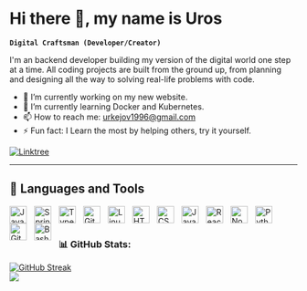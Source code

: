 # Hi there 👋, my name is Uros

**`Digital Craftsman (Developer/Creator)`**

I'm an backend developer building my version of the digital world one step at a time. All coding projects are built from the ground up, from planning and designing all the way to solving real-life problems with code.

- 🔭 I’m currently working on my new website. 
- 🌱 I’m currently learning Docker and Kubernetes. 
- 📫 How to reach me: urkejov1996@gmail.com 
- ⚡ Fun fact: I Learn the most by helping others, try it yourself.

<p> 
    <a href="https://linktr.ee/urkejov1996" target="_blank"><img alt="Linktree"
    src="https://img.shields.io/badge/linktree-2F3C51?style=for-the-badge&logo=linktree&logoColor=white"/></a>
</p>
  
---

## 🧰 Languages and Tools

<img align="left" alt="Java" width="30px" style="padding-right:10px;" src="https://cdn.jsdelivr.net/gh/devicons/devicon/icons/java/java-original.svg"/>
<img align="left" alt="Spring" width="30px" style="padding-right:10px;" src="https://cdn.jsdelivr.net/gh/devicons/devicon/icons/spring/spring-original.svg" />
<img align="left" alt="TypeScript" width="30px" style="padding-right:10px;" src="https://cdn.jsdelivr.net/gh/devicons/devicon/icons/typescript/typescript-plain.svg" />
<img align="left" alt="Git" width="30px" style="padding-right:10px;" src="https://cdn.jsdelivr.net/gh/devicons/devicon/icons/git/git-original.svg" />
<img align="left" alt="Linux" width="30px" style="padding-right:10px;" src="https://cdn.jsdelivr.net/gh/devicons/devicon/icons/linux/linux-original.svg" />
<img align="left" alt="HTML" width="30px" style="padding-right:10px;" src="https://cdn.jsdelivr.net/gh/devicons/devicon/icons/html5/html5-plain.svg" />
<img align="left" alt="CSS" width="30px" style="padding-right:10px;" src="https://cdn.jsdelivr.net/gh/devicons/devicon/icons/css3/css3-plain.svg" />
<img align="left" alt="JavaScript" width="30px" style="padding-right:10px;" src="https://cdn.jsdelivr.net/gh/devicons/devicon/icons/javascript/javascript-plain.svg" />
<img align="left" alt="React" width="30px" style="padding-right:10px;" src="https://cdn.jsdelivr.net/gh/devicons/devicon/icons/react/react-original.svg" />
<img align="left" alt="NodeJS" width="30px" style="padding-right:10px;" src="https://cdn.jsdelivr.net/gh/devicons/devicon/icons/nodejs/nodejs-original.svg" />
<img align="left" alt="Python" width="30px" style="padding-right:10px;" src="https://cdn.jsdelivr.net/gh/devicons/devicon/icons/python/python-plain.svg" />
<img align="left" alt="GitHub" width="30px" style="padding-right:10px;" src="https://cdn.jsdelivr.net/gh/devicons/devicon/icons/github/github-original.svg" />
<img align="left" alt="Bash" width="30px" style="padding-right:10px;" src="https://cdn.jsdelivr.net/gh/devicons/devicon/icons/bash/bash-original.svg" />
<br />

<!-- [<img src='https://cdn.jsdelivr.net/npm/simple-icons@3.0.1/icons/github.svg' alt='github' height='40'>](https://github.com/urkejov1996) 
 [<img src='https://cdn.jsdelivr.net/npm/simple-icons@3.0.1/icons/linkedin.svg' alt='linkedin' height='40'>](https://www.linkedin.com/in/https://www.linkedin.com/in/urosjovanovic1996//)  -->

<!-- <a href='https://archiveprogram.github.com/'><img src='https://raw.githubusercontent.com/acervenky/animated-github-badges/master/assets/acbadge.gif' width='40' height='40'></a> <a href='https://docs.github.com/en/developers'><img src='https://raw.githubusercontent.com/acervenky/animated-github-badges/master/assets/devbadge.gif' width='40' height='40'></a> -->
 
#
### 📊 GitHub Stats:
<!--![Uros's GitHub stats](https://github-readme-stats.vercel.app/api?username=urkejov1996&show_icons=true&theme=dark&hide)-->
<!--![](https://github-readme-streak-stats.herokuapp.com/?user=urkejov1996&theme=dark&hide_border=false)<br/>-->
[![GitHub Streak](https://github-readme-streak-stats.herokuapp.com?user=urkejov1996&theme=dark&hide)](https://git.io/streak-stats)<br/>
![](https://github-readme-stats.vercel.app/api/top-langs/?username=urkejov1996&theme=dark&hide_border=false&include_all_commits=true&count_private=true&layout=compact)
